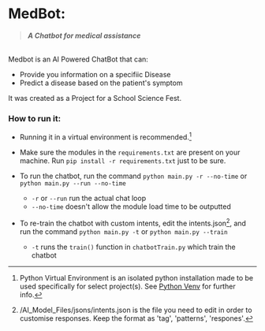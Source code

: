 # **MedBot**: 
>***A Chatbot for medical assistance***


\
Medbot is an AI Powered ChatBot that can:
+ Provide you information on a specifiic Disease
+ Predict a disease based on the patient's symptom

It was created as a Project for a School Science Fest.

### How to run it:
- Running it in a virtual environment is recommended.[^1]
- Make sure the modules in the `requirements.txt` are present on your machine. Run `pip install -r requirements.txt` just to be sure.


- To run the chatbot, run the command `python main.py -r --no-time` or `python main.py --run --no-time`
  - `-r` or `--run` run the actual chat loop
  - `--no-time` doesn't allow the module load time to be outputted
  

- To re-train the chatbot with custom intents, edit the intents.json[^2], and run the command `python main.py -t` or `python main.py --train`
  - `-t` runs the `train()` function in `chatbotTrain.py` which train the chatbot
  


[^1]: Python Virtual Environment is an isolated python installation made to be used specifically for select project(s). See [Python Venv](https://docs.python.org/3/library/venv.html) for further info.
[^2]: /AI_Model_Files/jsons/intents.json is the file you need to edit in order to customise responses. Keep the format as 'tag', 'patterns', 'respones'.

